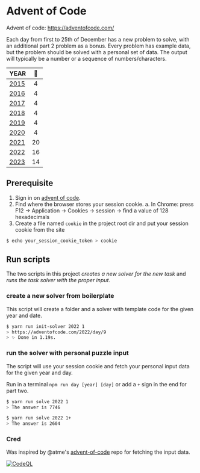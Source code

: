 # Advent of Code

Advent of code: https://adventofcode.com/

Each day from first to 25th of December has a new problem to solve, with an additional part 2 problem as a bonus.
Every problem has example data, but the problem should be solved with a personal set of data. The output will typically be a number or a sequence of numbers/characters.

| YEAR                                                                                         | 🌟  |
| -------------------------------------------------------------------------------------------- | :-: |
| [2015](https://github.com/kotlinski/advent-of-code/tree/main/src/advent-of-code-solver/2015) |  4  |
| [2016](https://github.com/kotlinski/advent-of-code/tree/main/src/advent-of-code-solver/2016) |  4  |
| [2017](https://github.com/kotlinski/advent-of-code/tree/main/src/advent-of-code-solver/2017) |  4  |
| [2018](https://github.com/kotlinski/advent-of-code/tree/main/src/advent-of-code-solver/2018) |  4  |
| [2019](https://github.com/kotlinski/advent-of-code/tree/main/src/advent-of-code-solver/2019) |  4  |
| [2020](https://github.com/kotlinski/advent-of-code/tree/main/src/advent-of-code-solver/2020) |  4  |
| [2021](https://github.com/kotlinski/advent-of-code/tree/main/src/advent-of-code-solver/2021) | 20  |
| [2022](https://github.com/kotlinski/advent-of-code/tree/main/src/advent-of-code-solver/2022) | 16  |
| [2023](https://github.com/kotlinski/advent-of-code/tree/main/src/advent-of-code-solver/2023) | 14  |

## Prerequisite

1. Sign in on [advent of code](https://adventofcode.com/).
2. Find where the browser stores your session cookie.
   a. In Chrome: press F12 -> Application -> Cookies -> session -> find a value of 128 hexadecimals
3. Create a file named `cookie` in the project root dir and put your session cookie from the site

```sh
$ echo your_session_cookie_token > cookie
```

## Run scripts

The two scripts in this project _creates a new solver for the new task_ and _runs the task solver with the proper input_.

### create a new solver from boilerplate

This script will create a folder and a solver with template code for the given year and date.

```sh
$ yarn run init-solver 2022 1
> https://adventofcode.com/2022/day/9
> ✨ Done in 1.19s.
```

### run the solver with personal puzzle input

The script will use your session cookie and fetch your personal input data for the given year and day.

Run in a terminal `npm run day [year] [day]` or add a `+` sign in the end for part two.

```sh
$ yarn run solve 2022 1
> The answer is 7746

$ yarn run solve 2022 1+
> The answer is 2604
```

### Cred

Was inspired by @atme's [advent-of-code](https://github.com/atme/advent-of-code-2021) repo for fetching the input data.

[![CodeQL](https://github.com/kotlinski/advent-of-code/actions/workflows/codeql.yml/badge.svg)](https://github.com/kotlinski/advent-of-code/actions/workflows/codeql.yml)
